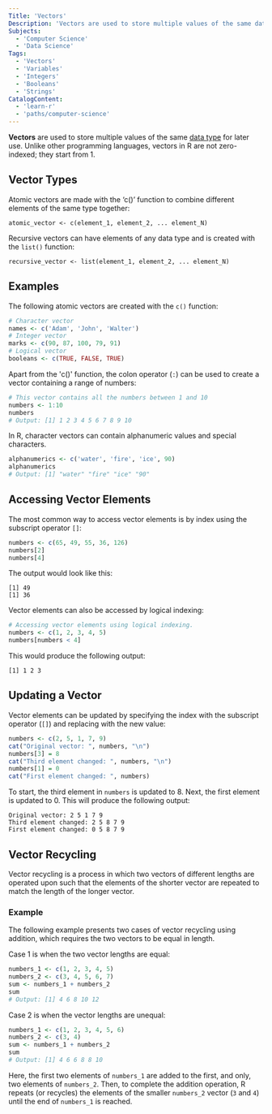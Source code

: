 ```yaml
---
Title: 'Vectors'
Description: 'Vectors are used to store multiple values of the same data type.'
Subjects:
  - 'Computer Science'
  - 'Data Science'
Tags:
  - 'Vectors'
  - 'Variables'
  - 'Integers'
  - 'Booleans'
  - 'Strings'
CatalogContent:
  - 'learn-r'
  - 'paths/computer-science'
---
```


**Vectors** are used to store multiple values of the same [data type](https://www.codecademy.com/resources/docs/r/data-types) for later use. Unlike other programming languages, vectors in R are not zero-indexed; they start from 1.

## Vector Types

Atomic vectors are made with the ‘c()’ function to combine different elements of the same type together:

```pseudo
atomic_vector <- c(element_1, element_2, ... element_N)
```

Recursive vectors can have elements of any data type and is created with the `list()` function:

```pseudo
recursive_vector <- list(element_1, element_2, ... element_N)
```

## Examples

The following atomic vectors are created with the `c()` function:

```r
# Character vector
names <- c('Adam', 'John', 'Walter')
# Integer vector
marks <- c(90, 87, 100, 79, 91)
# Logical vector
booleans <- c(TRUE, FALSE, TRUE)
```

Apart from the 'c()' function, the colon operator (`:`) can be used to create a vector containing a range of numbers:

```r
# This vector contains all the numbers between 1 and 10
numbers <- 1:10
numbers
# Output: [1] 1 2 3 4 5 6 7 8 9 10
```

In R, character vectors can contain alphanumeric values and special characters.

```r
alphanumerics <- c('water', 'fire', 'ice', 90)
alphanumerics
# Output: [1] "water" "fire" "ice" "90"
```

## Accessing Vector Elements

The most common way to access vector elements is by index using the subscript operator `[]`:

```r
numbers <- c(65, 49, 55, 36, 126)
numbers[2]
numbers[4]
```

The output would look like this:

```shell
[1] 49
[1] 36
```

Vector elements can also be accessed by logical indexing:

```r
# Accessing vector elements using logical indexing.
numbers <- c(1, 2, 3, 4, 5)
numbers[numbers < 4]
```

This would produce the following output:

```shell
[1] 1 2 3
```

## Updating a Vector

Vector elements can be updated by specifying the index with the subscript operator (`[]`) and replacing with the new value:

```r
numbers <- c(2, 5, 1, 7, 9)
cat("Original vector: ", numbers, "\n")
numbers[3] = 8
cat("Third element changed: ", numbers, "\n")
numbers[1] = 0
cat("First element changed: ", numbers)
```

To start, the third element in `numbers` is updated to 8. Next, the first element is updated to 0. This will produce the following output:

```shell
Original vector: 2 5 1 7 9
Third element changed: 2 5 8 7 9
First element changed: 0 5 8 7 9
```

## Vector Recycling

Vector recycling is a process in which two vectors of different lengths are operated upon such that the elements of the shorter vector are repeated to match the length of the longer vector.

### Example

The following example presents two cases of vector recycling using addition, which requires the two vectors to be equal in length.

Case 1 is when the two vector lengths are equal:

```r
numbers_1 <- c(1, 2, 3, 4, 5)
numbers_2 <- c(3, 4, 5, 6, 7)
sum <- numbers_1 + numbers_2
sum
# Output: [1] 4 6 8 10 12
```

Case 2 is when the vector lengths are unequal:

```r
numbers_1 <- c(1, 2, 3, 4, 5, 6)
numbers_2 <- c(3, 4)
sum <- numbers_1 + numbers_2
sum
# Output: [1] 4 6 6 8 8 10
```

Here, the first two elements of `numbers_1` are added to the first, and only, two elements of `numbers_2`. Then, to complete the addition operation, R repeats (or recycles) the elements of the smaller `numbers_2` vector (`3` and `4`) until the end of `numbers_1` is reached.
